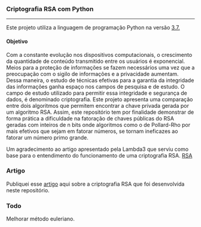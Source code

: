 ### Criptografia RSA com Python
----
Este projeto utiliza a linguagem de programação Python na versão [3.7.](https://www.python.org/downloads/release/python-370/)

#### Objetivo
Com a constante evolução nos dispositivos computacionais, o crescimento da quantidade de conteúdo transmitido entre os usuários é exponencial. Meios para a proteção de informações se fazem necessários uma vez que a preocupação com o sigilo de informações e a privacidade aumentam. Dessa maneira, o estudo de técnicas efetivas para a garantia da integridade das informações ganha espaço nos campos de pesquisa e de estudo. O campo de estudo utilizado para permitir essa integridade e segurança de dados, é denominado criptografia. Este projeto apresenta uma comparação entre dois algoritmos que permitem encontrar a chave privada gerada por um algoritmo RSA. Assim, este repositório tem por finalidade demonstrar de forma prática a dificuldade na fatoração de chaves públicas do RSA geradas com inteiros de n bits onde algoritmos como o de Pollard-Rho por mais efetivos que sejam em fatorar números, se tornam ineficazes ao fatorar um número primo grande.

Um agradecimento ao artigo apresentado pela Lambda3 que serviu como base para o entendimento do funcionamento de uma criptografia RSA.  [RSA](https://www.lambda3.com.br/2012/12/entendendo-de-verdade-a-criptografia-rsa/)

### Artigo
Publiquei esse [artigo](https://www.notion.so/pitzdashboard/Artigo-RSA-be1afe6759b347a585729a0cf47656b8) aqui sobre a criptografia RSA que foi desenvolvida neste repositório.

### Todo
Melhorar método euleriano.  
